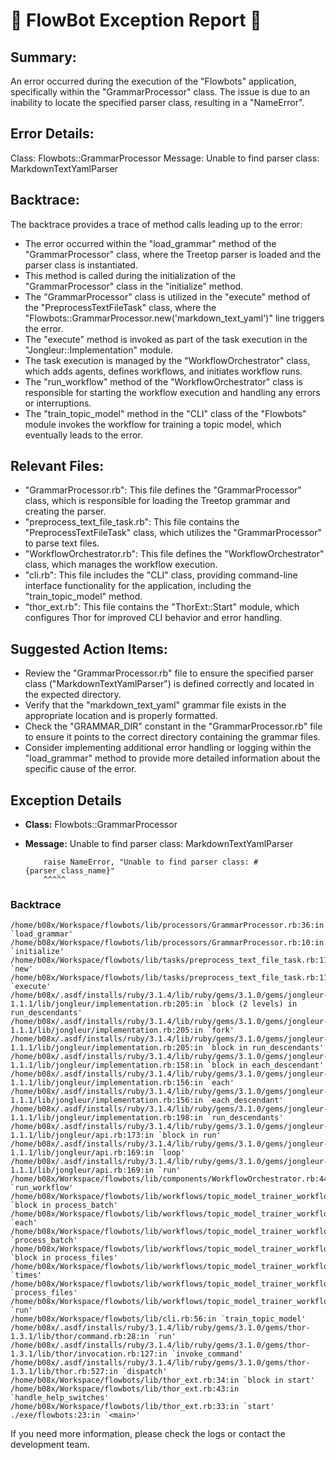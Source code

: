 # 🤖 FlowBot Exception Report 🤖


## Summary:

An error occurred during the execution of the "Flowbots" application, specifically within the "GrammarProcessor" class. The issue is due to an inability to locate the specified parser class, resulting in a "NameError".

## Error Details:

Class: Flowbots::GrammarProcessor
Message: Unable to find parser class: MarkdownTextYamlParser

## Backtrace:

The backtrace provides a trace of method calls leading up to the error:

- The error occurred within the "load_grammar" method of the "GrammarProcessor" class, where the Treetop parser is loaded and the parser class is instantiated.
- This method is called during the initialization of the "GrammarProcessor" class in the "initialize" method.
- The "GrammarProcessor" class is utilized in the "execute" method of the "PreprocessTextFileTask" class, where the "Flowbots::GrammarProcessor.new('markdown_text_yaml')" line triggers the error.
- The "execute" method is invoked as part of the task execution in the "Jongleur::Implementation" module.
- The task execution is managed by the "WorkflowOrchestrator" class, which adds agents, defines workflows, and initiates workflow runs.
- The "run_workflow" method of the "WorkflowOrchestrator" class is responsible for starting the workflow execution and handling any errors or interruptions.
- The "train_topic_model" method in the "CLI" class of the "Flowbots" module invokes the workflow for training a topic model, which eventually leads to the error.

## Relevant Files:

- "GrammarProcessor.rb": This file defines the "GrammarProcessor" class, which is responsible for loading the Treetop grammar and creating the parser.
- "preprocess_text_file_task.rb": This file contains the "PreprocessTextFileTask" class, which utilizes the "GrammarProcessor" to parse text files.
- "WorkflowOrchestrator.rb": This file defines the "WorkflowOrchestrator" class, which manages the workflow execution.
- "cli.rb": This file includes the "CLI" class, providing command-line interface functionality for the application, including the "train_topic_model" method.
- "thor_ext.rb": This file contains the "ThorExt::Start" module, which configures Thor for improved CLI behavior and error handling.

## Suggested Action Items:

- Review the "GrammarProcessor.rb" file to ensure the specified parser class ("MarkdownTextYamlParser") is defined correctly and located in the expected directory.
- Verify that the "markdown_text_yaml" grammar file exists in the appropriate location and is properly formatted.
- Check the "GRAMMAR_DIR" constant in the "GrammarProcessor.rb" file to ensure it points to the correct directory containing the grammar files.
- Consider implementing additional error handling or logging within the "load_grammar" method to provide more detailed information about the specific cause of the error.


## Exception Details

- **Class:** Flowbots::GrammarProcessor
- **Message:** Unable to find parser class: MarkdownTextYamlParser

          raise NameError, "Unable to find parser class: #{parser_class_name}"
          ^^^^^

### Backtrace

```
/home/b08x/Workspace/flowbots/lib/processors/GrammarProcessor.rb:36:in `load_grammar'
/home/b08x/Workspace/flowbots/lib/processors/GrammarProcessor.rb:10:in `initialize'
/home/b08x/Workspace/flowbots/lib/tasks/preprocess_text_file_task.rb:11:in `new'
/home/b08x/Workspace/flowbots/lib/tasks/preprocess_text_file_task.rb:11:in `execute'
/home/b08x/.asdf/installs/ruby/3.1.4/lib/ruby/gems/3.1.0/gems/jongleur-1.1.1/lib/jongleur/implementation.rb:205:in `block (2 levels) in run_descendants'
/home/b08x/.asdf/installs/ruby/3.1.4/lib/ruby/gems/3.1.0/gems/jongleur-1.1.1/lib/jongleur/implementation.rb:205:in `fork'
/home/b08x/.asdf/installs/ruby/3.1.4/lib/ruby/gems/3.1.0/gems/jongleur-1.1.1/lib/jongleur/implementation.rb:205:in `block in run_descendants'
/home/b08x/.asdf/installs/ruby/3.1.4/lib/ruby/gems/3.1.0/gems/jongleur-1.1.1/lib/jongleur/implementation.rb:158:in `block in each_descendant'
/home/b08x/.asdf/installs/ruby/3.1.4/lib/ruby/gems/3.1.0/gems/jongleur-1.1.1/lib/jongleur/implementation.rb:156:in `each'
/home/b08x/.asdf/installs/ruby/3.1.4/lib/ruby/gems/3.1.0/gems/jongleur-1.1.1/lib/jongleur/implementation.rb:156:in `each_descendant'
/home/b08x/.asdf/installs/ruby/3.1.4/lib/ruby/gems/3.1.0/gems/jongleur-1.1.1/lib/jongleur/implementation.rb:198:in `run_descendants'
/home/b08x/.asdf/installs/ruby/3.1.4/lib/ruby/gems/3.1.0/gems/jongleur-1.1.1/lib/jongleur/api.rb:173:in `block in run'
/home/b08x/.asdf/installs/ruby/3.1.4/lib/ruby/gems/3.1.0/gems/jongleur-1.1.1/lib/jongleur/api.rb:169:in `loop'
/home/b08x/.asdf/installs/ruby/3.1.4/lib/ruby/gems/3.1.0/gems/jongleur-1.1.1/lib/jongleur/api.rb:169:in `run'
/home/b08x/Workspace/flowbots/lib/components/WorkflowOrchestrator.rb:44:in `run_workflow'
/home/b08x/Workspace/flowbots/lib/workflows/topic_model_trainer_workflowtest.rb:83:in `block in process_batch'
/home/b08x/Workspace/flowbots/lib/workflows/topic_model_trainer_workflowtest.rb:81:in `each'
/home/b08x/Workspace/flowbots/lib/workflows/topic_model_trainer_workflowtest.rb:81:in `process_batch'
/home/b08x/Workspace/flowbots/lib/workflows/topic_model_trainer_workflowtest.rb:74:in `block in process_files'
/home/b08x/Workspace/flowbots/lib/workflows/topic_model_trainer_workflowtest.rb:67:in `times'
/home/b08x/Workspace/flowbots/lib/workflows/topic_model_trainer_workflowtest.rb:67:in `process_files'
/home/b08x/Workspace/flowbots/lib/workflows/topic_model_trainer_workflowtest.rb:23:in `run'
/home/b08x/Workspace/flowbots/lib/cli.rb:56:in `train_topic_model'
/home/b08x/.asdf/installs/ruby/3.1.4/lib/ruby/gems/3.1.0/gems/thor-1.3.1/lib/thor/command.rb:28:in `run'
/home/b08x/.asdf/installs/ruby/3.1.4/lib/ruby/gems/3.1.0/gems/thor-1.3.1/lib/thor/invocation.rb:127:in `invoke_command'
/home/b08x/.asdf/installs/ruby/3.1.4/lib/ruby/gems/3.1.0/gems/thor-1.3.1/lib/thor.rb:527:in `dispatch'
/home/b08x/Workspace/flowbots/lib/thor_ext.rb:34:in `block in start'
/home/b08x/Workspace/flowbots/lib/thor_ext.rb:43:in `handle_help_switches'
/home/b08x/Workspace/flowbots/lib/thor_ext.rb:33:in `start'
./exe/flowbots:23:in `<main>'
```

If you need more information, please check the logs or contact the development team.
